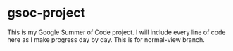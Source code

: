 # gsoc-project
This is my Google Summer of Code project.
I will include every line of code here as I make progress day by day.
This is for normal-view branch.

